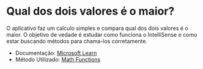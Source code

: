 # Qual dos dois valores é o maior?
O aplicativo faz um calculo simples e compara qual dos dois valores é o maior. O objetivo de vedade é estudar como funciona o IntelliSense
e como estar buscando métodos para chama-los corretamente.

- Documentação: <a href="https://learn.microsoft.com/pt-br/">Microsoft Learn</a>
- Método Utilizado: <a href="https://learn.microsoft.com/pt-br/dotnet/visual-basic/language-reference/functions/math-functions">Math Functions</a>